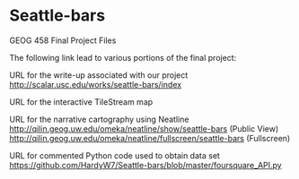 # Seattle-bars
GEOG 458 Final Project Files

The following link lead to various portions of the final project:

URL for the write-up associated with our project
http://scalar.usc.edu/works/seattle-bars/index

URL for the interactive TileStream map


URL for the narrative cartography using Neatline
http://qilin.geog.uw.edu/omeka/neatline/show/seattle-bars (Public View)
http://qilin.geog.uw.edu/omeka/neatline/fullscreen/seattle-bars (Fullscreen)

URL for commented Python code used to obtain data set
https://github.com/HardyW7/Seattle-bars/blob/master/foursquare_API.py